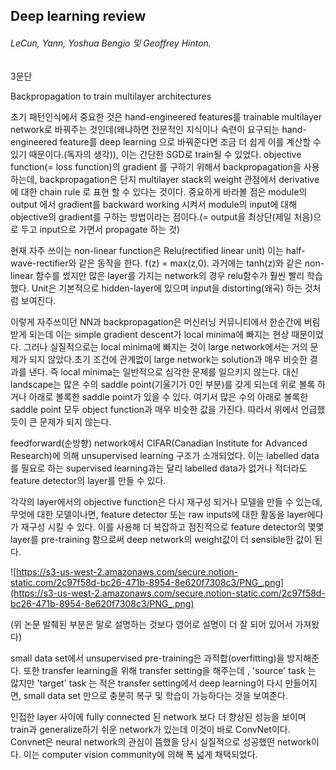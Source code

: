 ## Deep learning review

###### LeCun, Yann, Yoshua Bengio 및 Geoffrey Hinton.

3문단

Backpropagation to train multilayer architectures

초기 패턴인식에서 중요한 것은 hand-engineered features를 trainable multilayer network로 바꿔주는 것인데(왜냐하면 전문적인 지식이나 숙련이 요구되는 hand-engineered feature를 deep learning 으로 바꿔준다면 조금 더 쉽게 이를 계산할 수 있기 때문이다.(독자의 생각)), 이는 간단한 SGD로 train될 수 있었다. objective function(= loss function)의 gradient 를 구하기 위해서 backpropagation을 사용하는데, backpropagation은 단지 multilayer stack의 weight 관점에서 derivative 에 대한 chain rule 로 표현 할 수 있다는 것이다. 중요하게 바라볼 점은 module의 output 에서 gradient를 backward working 시켜서 module의 input에 대해 objective의 gradient를 구하는 방법이라는 점이다.(= output을 최상단(제일 처음)으로 두고 input으로 가면서 propagate 하는 것)

현재 자주 쓰이는 non-linear function은 Relu(rectified linear unit) 이는 half-wave-rectifier와 같은 동작을 한다. f(z) = max(z,0). 과거에는 tanh(z)와 같은 non-linear 함수를 썼지만 많은 layer를 가지는 network의 경우 relu함수가 훨씬 빨리 학습했다. Unit은 기본적으로 hidden-layer에 있으며 input을 distorting(왜곡) 하는 것처럼 보여진다.

이렇게 자주쓰이던 NN과 backpropagation은 머신러닝 커뮤니티에서 한순간에 버림받게 되는데 이는 simple gradient descent가 local minima에 빠지는 현상 때문이었다. 그러나 실질적으로는 local minima에 빠지는 것이 large network에서는 거의 문제가 되지 않았다.초기 조건에 관계없이 large network는 solution과 매우 비슷한 결과를 낸다. 즉 local minima는 일반적으로 심각한 문제를 일으키지 않는다. 대신 landscape는 많은 수의 saddle point(기울기가 0인 부분)를 갖게 되는데 위로 볼록 하거나 아래로 볼록한 saddle point가 있을 수 있다. 여기서 많은 수의 아래로 볼록한 saddle point 모두 object function과 매우 비슷한 값을 가진다. 따라서 위에서 언급했듯이 큰 문제가 되지 않는다.

feedforward(순방향) network에서 CIFAR(Canadian Institute for Advanced Research)에 의해 unsupervised learning 구조가 소개되었다. 이는 labelled data를 필요로 하는 supervised learning과는 달리 labelled data가 없거나 적더라도 feature detector의 layer를 만들 수 있다.

각각의 layer에서의 objective function은 다시 재구성 되거나 모델을 만들 수 있는데, 무엇에 대한 모델이나면, feature detector 또는 raw inputs에 대한 활동을 layer에다가 재구성 시킬 수 있다. 이를 사용해 더 복잡하고 점진적으로 feature detector의 몇몇 layer를 pre-training 함으로써 deep network의 weight값이 더 sensible한 값이 된다.

![https://s3-us-west-2.amazonaws.com/secure.notion-static.com/2c97f58d-bc26-471b-8954-8e620f7308c3/PNG_.png](https://s3-us-west-2.amazonaws.com/secure.notion-static.com/2c97f58d-bc26-471b-8954-8e620f7308c3/PNG_.png)

(위 논문 발췌된 부분은 말로 설명하는 것보다 영어로 설명이 더 잘 되어 있어서 가져왔다)

small data set에서 unsupervised pre-training은 과적합(overfitting)을 방지해준다. 또한 transfer learning을 위해 transfer setting을 해주는데 , 'source' task 는 많지만 'target' task 는 적은 transfer setting에서 deep learning이 다시 만들어지면, small data set 만으로 충분히 복구 및 학습이 가능하다는 것을 보여준다.

인접한 layer 사이에 fully connected 된 network 보다 더 향상된 성능을 보이며 train과 generalize하기 쉬운 network가 있는데 이것이 바로 ConvNet이다. Convnet은 neural network의 관심이 뜸했을 당시 실질적으로 성공했떤 network이다. 이는 computer vision community에 의해 폭 넓게 채택되었다.
